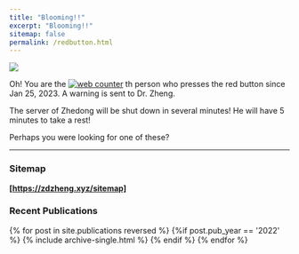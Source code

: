 ```yaml
---
title: "Blooming!!"
excerpt: "Blooming!!"
sitemap: false
permalink: /redbutton.html
---
```


![](https://zdzheng.xyz/images/boom.png)

Oh! You are the 
<a href="https://www.hitwebcounter.com" target="_blank">
<img src="https://hitwebcounter.com/counter/counter.php?page=8164440&style=0006&nbdigits=5&type=page&initCount=0" title="Free Counter" Alt="web counter"   border="0" /></a> th person who presses the red button since Jan 25, 2023. A warning is sent to Dr. Zheng. 

The server of Zhedong will be shut down in several minutes!  He will have 5 minutes to take a rest!

Perhaps you were looking for one of these? 

<hr>

### Sitemap

<strong><a href="https://zdzheng.xyz/sitemap"> [https://zdzheng.xyz/sitemap]</a></strong> 

### Recent Publications

{% for post in site.publications reversed %}
  {%if post.pub_year == '2022' %}
      {% include archive-single.html %}
  {% endif %}
{% endfor %}
